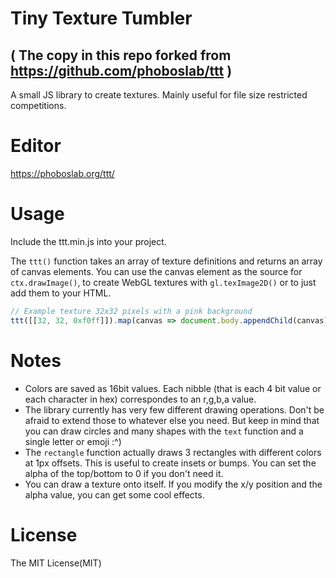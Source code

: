 # Tiny Texture Tumbler
## ( The copy in this repo forked from https://github.com/phoboslab/ttt )

A small JS library to create textures. Mainly useful for file size restricted
competitions.

# Editor

https://phoboslab.org/ttt/


# Usage

Include the ttt.min.js into your project.

The `ttt()` function takes an array of texture definitions and returns an array
of canvas elements. You can use the canvas element as the source for
`ctx.drawImage()`, to create WebGL textures with `gl.texImage2D()` or to just
add them to your HTML.

```js
// Example texture 32x32 pixels with a pink background
ttt([[32, 32, 0xf0ff]]).map(canvas => document.body.appendChild(canvas));
```


# Notes

- Colors are saved as 16bit values. Each nibble (that is each 4 bit value or each
character in hex) correspondes to an r,g,b,a value.
- The library currently has very few different drawing operations. Don't be afraid
to extend those to whatever else you need. But keep in mind
that you can draw circles and many shapes with the `text` function and a single
letter or emoji :^)
- The `rectangle` function actually draws 3 rectangles with different colors at
1px offsets. This is useful to create insets or bumps. You can set the alpha
of the top/bottom to 0 if you don't need it.
- You can draw a texture onto itself. If you modify the x/y position and the
alpha value, you can get some cool effects.


# License

The MIT License(MIT)
